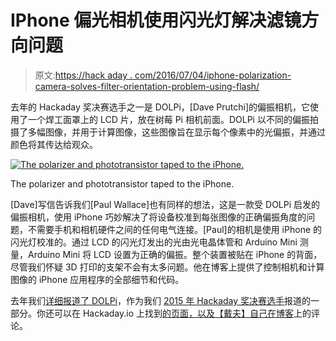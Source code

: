 # IPhone 偏光相机使用闪光灯解决滤镜方向问题

> 原文:[https://hack aday . com/2016/07/04/iphone-polarization-camera-solves-filter-orientation-problem-using-flash/](https://hackaday.com/2016/07/04/iphone-polarizing-camera-solves-filter-orientation-problem-using-flash/)

去年的 Hackaday 奖决赛选手之一是 DOLPi，[Dave Prutchi]的偏振相机，它使用了一个焊工面罩上的 LCD 片，放在树莓 Pi 相机前面。DOLPi 以不同的偏振拍摄了多幅图像，并用于计算图像，这些图像旨在显示每个像素中的光偏振，并通过颜色将其传达给观众。

[![The polarizer and phototransistor taped to the iPhone.](../Images/12fea2486edf7a2a7a0c3fd570a0b013.png)](https://hackaday.com/wp-content/uploads/2016/07/head-detail.jpg)

The polarizer and phototransistor taped to the iPhone.

[Dave]写信告诉我们[Paul Wallace]也有同样的想法，这是一款受 DOLPi 启发的偏振相机，使用 iPhone 巧妙解决了将设备校准到每张图像的正确偏振角度的问题，不需要手机和相机硬件之间的任何电气连接。[Paul]的相机是使用 iPhone 的闪光灯校准的。通过 LCD 的闪光灯发出的光由光电晶体管和 Arduino Mini 测量，Arduino Mini 将 LCD 设置为正确的偏振。整个装置被贴在 iPhone 的背面，尽管我们怀疑 3D 打印的支架不会有太多问题。他在博客上提供了控制相机和计算图像的 iPhone 应用程序的全部细节和代码。

去年我们[详细报道了 DOLPi](https://hackaday.com/2015/07/28/polarization-camera-views-the-invisible/)，作为我们 [2015 年 Hackaday 奖决赛选手](https://hackaday.io/list/7999-2015-hackaday-prize-finalists)报道的一部分。你还可以在 Hackaday.io 上找到[的页面，以及](https://hackaday.io/project/6958-dolpi-raspi-polarization-camera)[【戴夫】自己在博客](http://uvirimaging.com/2016/07/02/dolpi-ui-a-diy-uvirpolarization-imager/)上的评论。